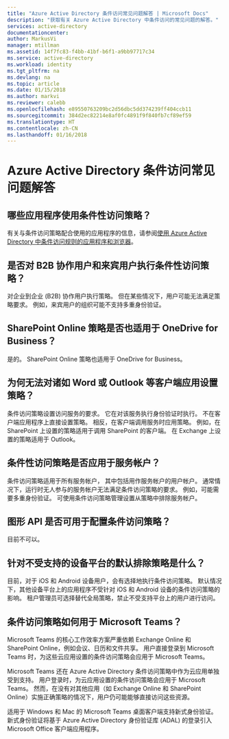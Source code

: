 ```yaml
---
title: "Azure Active Directory 条件访问常见问题解答 | Microsoft Docs"
description: "获取有关 Azure Active Directory 中条件访问的常见问题的解答。"
services: active-directory
documentationcenter: 
author: MarkusVi
manager: mtillman
ms.assetid: 14f7fc83-f4bb-41bf-b6f1-a9bb97717c34
ms.service: active-directory
ms.workload: identity
ms.tgt_pltfrm: na
ms.devlang: na
ms.topic: article
ms.date: 01/15/2018
ms.author: markvi
ms.reviewer: calebb
ms.openlocfilehash: e89550763209bc2d56dbc5dd374239ff404ccb11
ms.sourcegitcommit: 384d2ec82214e8af0fc4891f9f840fb7cf89ef59
ms.translationtype: HT
ms.contentlocale: zh-CN
ms.lasthandoff: 01/16/2018
---
```

# <a name="azure-active-directory-conditional-access-faqs"></a>Azure Active Directory 条件访问常见问题解答

## <a name="which-applications-work-with-conditional-access-policies"></a>哪些应用程序使用条件性访问策略？

有关与条件访问策略配合使用的应用程序的信息，请参阅[使用 Azure Active Directory 中条件访问规则的应用程序和浏览器](active-directory-conditional-access-supported-apps.md)。

## <a name="are-conditional-access-policies-enforced-for-b2b-collaboration-and-guest-users"></a>是否对 B2B 协作用户和来宾用户执行条件性访问策略？

对企业到企业 (B2B) 协作用户执行策略。 但在某些情况下，用户可能无法满足策略要求。 例如，来宾用户的组织可能不支持多重身份验证。 



## <a name="does-a-sharepoint-online-policy-also-apply-to-onedrive-for-business"></a>SharePoint Online 策略是否也适用于 OneDrive for Business？

是的。 SharePoint Online 策略也适用于 OneDrive for Business。


## <a name="why-cant-i-set-a-policy-on-client-apps-like-word-or-outlook"></a>为何无法对诸如 Word 或 Outlook 等客户端应用设置策略？

条件访问策略设置访问服务的要求。 它在对该服务执行身份验证时执行。 不在客户端应用程序上直接设置策略。 相反，在客户端调用服务时应用策略。 例如，在 SharePoint 上设置的策略适用于调用 SharePoint 的客户端。 在 Exchange 上设置的策略适用于 Outlook。

## <a name="does-a-conditional-access-policy-apply-to-service-accounts"></a>条件性访问策略是否应用于服务帐户？

条件访问策略适用于所有服务帐户， 其中包括用作服务帐户的用户帐户。 通常情况下，运行时无人参与的服务帐户无法满足条件访问策略的要求。 例如，可能需要多重身份验证。 可使用条件访问策略管理设置从策略中排除服务帐户。 

## <a name="are-graph-apis-available-for-configuring-conditional-access-policies"></a>图形 API 是否可用于配置条件访问策略？

目前不可以。 

## <a name="what-is-the-default-exclusion-policy-for-unsupported-device-platforms"></a>针对不受支持的设备平台的默认排除策略是什么？

目前，对于 iOS 和 Android 设备用户，会有选择地执行条件访问策略。 默认情况下，其他设备平台上的应用程序不受针对 iOS 和 Android 设备的条件访问策略的影响。 租户管理员可选择替代全局策略，禁止不受支持平台上的用户进行访问。


## <a name="how-do-conditional-access-policies-work-for-microsoft-teams"></a>条件访问策略如何用于 Microsoft Teams？

Microsoft Teams 的核心工作效率方案严重依赖 Exchange Online 和 SharePoint Online，例如会议、日历和文件共享。 用户直接登录到 Microsoft Teams 时，为这些云应用设置的条件访问策略会应用于 Microsoft Teams。

Microsoft Teams 还在 Azure Active Directory 条件访问策略中作为云应用单独受到支持。 用户登录时，为云应用设置的条件访问策略会应用于 Microsoft Teams。 然而，在没有对其他应用（如 Exchange Online 和 SharePoint Online）实施正确策略的情况下，用户仍可能能够直接访问这些资源。

适用于 Windows 和 Mac 的 Microsoft Teams 桌面客户端支持新式身份验证。 新式身份验证将基于 Azure Active Directory 身份验证库 (ADAL) 的登录引入 Microsoft Office 客户端应用程序。